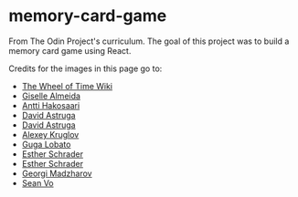 # memory-card-game

From The Odin Project's curriculum. The goal of this project was to build a memory card game using React.

Credits for the images in this page go to:

- [The Wheel of Time Wiki](https://wot.fandom.com/wiki/Mat_Cauthon)
- [Giselle Almeida](https://www.artstation.com/artwork/BRor8)
- [Antti Hakosaari](https://www.artstation.com/artwork/wRavL)
- [David Astruga](https://www.artstation.com/artwork/dKexoX)
- [David Astruga](https://www.artstation.com/artwork/kQe13z)
- [Alexey Kruglov](https://www.artstation.com/artwork/g2Z4Wm)
- [Guga Lobato](https://www.artstation.com/artwork/AOlrm)
- [Esther Schrader](https://www.artstation.com/artwork/NGq5ON)
- [Esther Schrader](https://www.artstation.com/artwork/klDK1n)
- [Georgi Madzharov](https://www.artstation.com/artwork/QrR8O8)
- [Sean Vo](https://www.artstation.com/artwork/Karm2X)
